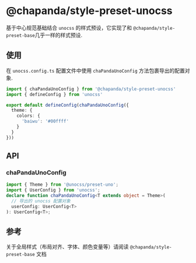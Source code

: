 # @chapanda/style-preset-unocss

基于中心规范基础结合 `unocss` 的样式预设，它实现了和 `@chapanda/style-preset-base`几乎一样的样式预设.

## 使用
在 `unocss.config.ts` 配置文件中使用 `chaPandaUnoConfig` 方法包裹导出的配置对象.

```typescript jsx
import { chaPandaUnoConfig } from '@chapanda/style-preset-unocss'
import { defineConfig } from 'unocss'

export default defineConfig(chaPandaUnoConfig({
  theme: {
    colors: {
      'baiwu': '#00ffff'
    }
  }
}))

```


## API

### chaPandaUnoConfig

```typescript jsx
import { Theme } from '@unocss/preset-uno';
import { UserConfig } from 'unocss';
declare function chaPandaUnoConfig<T extends object = Theme>(
  // 导出的 unocss 配置对象
  userConfig: UserConfig<T>
): UserConfig<T>;
```


## 参考
关于全局样式（布局对齐、字体、颜色变量等）请阅读 `@chapanda/style-preset-base` 文档

